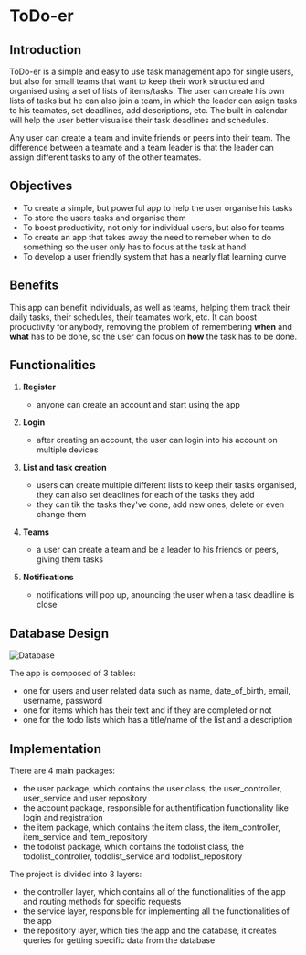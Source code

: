  # ToDo-er

## Introduction

ToDo-er is a simple and easy to use task management app for single users, but also for small teams that want to keep their work structured and organised using a set of lists of items/tasks.
The user can create his own lists of tasks but he can also join a team, in which the leader can asign tasks to his teamates, set deadlines, add descriptions, etc.
The built in calendar will help the user better visualise their task deadlines and schedules.

Any user can create a team and invite friends or peers into their team. The difference between a teamate and a team leader is that the leader can assign different tasks to any of the other teamates.

## Objectives
- To create a simple, but powerful app to help the user organise his tasks
- To store the users tasks and organise them
- To boost productivity, not only for individual users, but also for teams
- To create an app that takes away the need to remeber when to do something so the user only has to focus at the task at hand
- To develop a user friendly system that has a nearly flat learning curve

## Benefits
This app can benefit individuals, as well as teams, helping them track their daily tasks, their schedules, their teamates work, etc. It can boost productivity for anybody, removing the problem of remembering **when** and **what** has to be done, so the user can focus on **how** the task has to be done.

## Functionalities
1. **Register**
    - anyone can create an account and start using the app

2. **Login**
    - after creating an account, the user can login into his account on multiple devices

3. **List and task creation**
    - users can create multiple different lists to keep their tasks organised, they can also set deadlines for each of the tasks they add
    - they can tik the tasks they've done, add new ones, delete or even change them

4. **Teams**
    - a user can create a team and be a leader to his friends or peers, giving them tasks

5. **Notifications**
    - notifications will pop up, anouncing the user when a task deadline is close

## Database Design
![Database](https://www.planttext.com/api/plantuml/svg/VPBTQeD048NlzoccAHI5Xf12IWWYUOZUowfZ7Be_iauQGz9txwungIMnxjNksJFdcnrXsx9qlDTAF9LOaK5e76dfZjad7gCkXYHFay8gwpRF-NhzllJR5o-boQ8_JQ5B5dbwSrVM8UtCpJrOPVZkd3SNornXk8-6YO_GGP90zF4AXveOOqX_0xnthysuDbPX-U8QIv9pXuLrvPyKhb7xnfGa8yGbQz-YQ-EJ67TBPRo1d7PaM0mnfMJCR9NbvBZsQjZ3LKGjIVd3B-cAMhheRRMARwAH6gUqHhRjmKDEwG7kWLzyN-dPblOVUX3ZCOHgsQFUi2qSDKpMJ87uOQXf2ZyQ_TyRZY4KjVm8eh2wKSXuKJXQZiAnupkm41wQX_DvFZz1Zx21sL1-9lgv3c9_qOl30yp45atfVtNu0G00)

The app is composed of 3 tables: 
- one for users and user related data such as name, date_of_birth, email, username, password
- one for items which has their text and if they are completed or not
- one for the todo lists which has a title/name of the list and a description

## Implementation
There are 4 main packages:
- the user package, which contains the user class, the user_controller, user_service and user repository
- the account package, responsible for authentification functionality like login and registration
- the item package, which contains the item class, the item_controller, item_service and item_repository
- the todolist package, which contains the todolist class, the todolist_controller, todolist_service and todolist_repository

The project is divided into 3 layers:
- the controller layer, which contains all of the functionalities of the app and routing methods for specific requests
- the service layer, responsible for implementing all the functionalities of the app
- the repository layer, which ties the app and the database, it creates queries for getting specific data from the database
